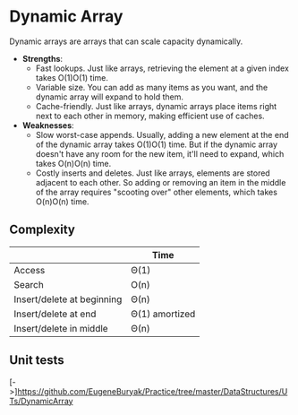 # Dynamic Array

Dynamic arrays are arrays that can scale capacity dynamically.

* **Strengths**:
  * Fast lookups. Just like arrays, retrieving the element at a given index takes O(1)O(1) time.
  * Variable size. You can add as many items as you want, and the dynamic array will expand to hold them.
  * Cache-friendly. Just like arrays, dynamic arrays place items right next to each other in memory, making efficient use of caches.
* **Weaknesses**:
  * Slow worst-case appends. Usually, adding a new element at the end of the dynamic array takes O(1)O(1) time. But if the dynamic array doesn't have any room for the new item, it'll need to expand, which takes O(n)O(n) time.
  * Costly inserts and deletes. Just like arrays, elements are stored adjacent to each other. So adding or removing an item in the middle of the array requires "scooting over" other elements, which takes O(n)O(n) time.

## Complexity

|                            | Time           |
| ---                        | ---            |
| Access                     | Θ(1)           |
| Search                     | O(n)           |
| Insert/delete at beginning | Θ(n)           |
| Insert/delete at end       | Θ(1) amortized |
| Insert/delete in middle    | Θ(n)           |

## Unit tests

[->]https://github.com/EugeneBuryak/Practice/tree/master/DataStructures/UTs/DynamicArray
